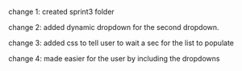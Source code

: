change 1: created sprint3 folder

change 2: added dynamic dropdown for the second dropdown.

change 3: added css to tell user to wait a sec for the list to populate

change 4: made easier for the user by including the dropdowns
